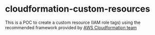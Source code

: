 # cloudformation-custom-resources

This is a POC to create a custom resource (IAM role tags) using the recommended framework provided by [AWS Cloudformation team](https://github.com/aws-cloudformation/custom-resource-helper)
